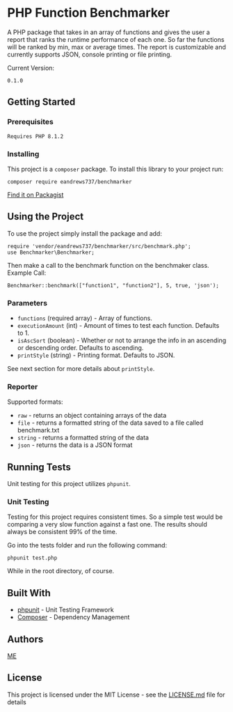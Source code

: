 # PHP Function Benchmarker

A PHP package that takes in an array of functions and gives the user a report that ranks the runtime performance of each one.
So far the functions will be ranked by min, max or average times.
The report is customizable and currently supports JSON, console printing or file printing.

Current Version:
```
0.1.0
```

## Getting Started

### Prerequisites

```
Requires PHP 8.1.2
```

### Installing

This project is a `composer` package.
To install this library to your project run:

```
composer require eandrews737/benchmarker
```

[Find it on Packagist](https://packagist.org/packages/eandrews737/benchmarker)

## Using the Project

To use the project simply install the package and add:

```
require 'vendor/eandrews737/benchmarker/src/benchmark.php';
use Benchmarker\Benchmarker;
```

Then make a call to the benchmark function on the benchmaker class.
Example Call:

```
Benchmarker::benchmark(["function1", "function2"], 5, true, 'json');
```

### Parameters

- `functions` (required array) - Array of functions.
- `executionAmount` (int) - Amount of times to test each function. Defaults to 1.
- `isAscSort` (boolean) - Whether or not to arrange the info in an ascending or descending order. Defaults to ascending.
- `printStyle` (string) - Printing format. Defaults to JSON. 

See next section for more details about `printStyle`.

### Reporter

Supported formats:

- `raw` - returns an object containing arrays of the data
- `file` - returns a formatted string of the data saved to a file called benchmark.txt
- `string` - returns a formatted string of the data
- `json` - returns the data is a JSON format

## Running Tests

Unit testing for this project utilizes `phpunit`.

### Unit Testing

Testing for this project requires consistent times.
So a simple test would be comparing a very slow function against a fast one.
The results should always be consistent 99% of the time.

Go into the tests folder and run the following command:

```
phpunit test.php
```

While in the root directory, of course.

## Built With

- [phpunit](https://phpunit.de/getting-started/phpunit-8.html) - Unit Testing Framework
- [Composer](https://getcomposer.org/) - Dependency Management

## Authors

[ME](https://github.com/eandrews737)

## License

This project is licensed under the MIT License - see the [LICENSE.md](LICENSE.md) file for details
